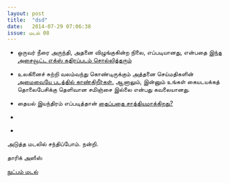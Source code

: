 ```yaml
---
layout: post
title:  "dsd"
date:   2014-07-29 07:06:38
issue: மடல் 08
---
```



- ஒருவர் நீரை அருந்தி, அதனை விழுங்குகின்ற நிலை, எப்படியானது, என்பதை [இந்த அசைவூட்ட எக்ஸ் கதிரப்படம் சொல்லித்தரும்](https://vine.co/v/hYdvIAaOY1d)

- உலகினைச் சுற்றி வலம்வந்து கொண்டிருக்கும் அத்தனை செய்மதிகளின் [அமைவையே படத்தில் காண்கிறீர்கள்.](https://pbs.twimg.com/media/BmH3UFuIIAAzyw-.jpg) ஆனாலும், இன்னும் உங்கள் கையடயக்கத் தொலைபேசிக்கு தெளிவான சமிஞ்சை இல்லை என்பது கவலையானது.

- தையல் இயந்திரம் எப்படித்தான் [தைப்பதை சாத்தியமாக்கிறது?](http://38.media.tumblr.com/f5dd713d7dc135cd87ad66c8a211d778/tumblr_n47t7oUz3g1rhavdko1_500.gif)

- []()

- []()

அடுத்த மடலில் சந்திப்போம். நன்றி.

தாரிக் அஸீஸ்

[நுட்பம் மடல்](http://nutpam.org)